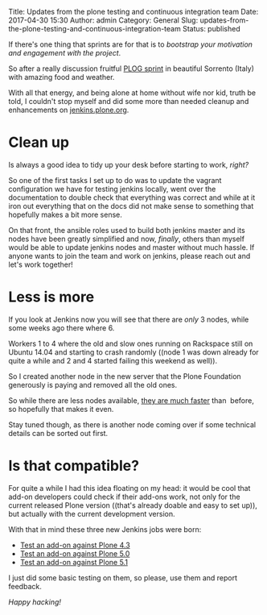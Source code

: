 Title: Updates from the plone testing and continuous integration team
Date: 2017-04-30 15:30
Author: admin
Category: General
Slug: updates-from-the-plone-testing-and-continuous-integration-team
Status: published

If there's one thing that sprints are for that is to *bootstrap your motivation and engagement with the project*.

So after a really discussion fruitful [PLOG sprint](https://plone.org/events/plone-open-garden-in-sorrento-italy-2017) in beautiful Sorrento (Italy) with amazing food and weather.

With all that energy, and being alone at home without wife nor kid, truth be told, I couldn't stop myself and did some more than needed cleanup and enhancements on [jenkins.plone.org](http://jenkins.plone.org).

# Clean up

Is always a good idea to tidy up your desk before starting to work, *right?*

So one of the first tasks I set up to do was to update the vagrant configuration we have for testing jenkins locally, went over the documentation to double check that everything was correct and while at it iron out everything that on the docs did not make sense to something that hopefully makes a bit more sense.

On that front, the ansible roles used to build both jenkins master and its nodes have been greatly simplified and now, *finally*, others than myself would be able to update jenkins nodes and master without much hassle. If anyone wants to join the team and work on jenkins, please reach out and let's work together!

# Less is more

If you look at Jenkins now you will see that there are *only* 3 nodes, while some weeks ago there where 6.

Workers 1 to 4 where the old and slow ones running on Rackspace still on Ubuntu 14.04 and starting to crash randomly ((node 1 was down already for quite a while and 2 and 4 started failing this weekend as well)).

So I created another node in the new server that the Plone Foundation generously is paying and removed all the old ones.

So while there are less nodes available, [they are much faster](http://gil.badall.net/2016/11/28/faster-tests-and-python-3/) than  before, so hopefully that makes it even.

Stay tuned though, as there is another node coming over if some technical details can be sorted out first.

# Is that compatible?

For quite a while I had this idea floating on my head: it would be cool that add-on developers could check if their add-ons work, not only for the current released Plone version ((that's already doable and easy to set up)), but actually with the current development version.

With that in mind these three new Jenkins jobs were born:

- [Test an add-on against Plone 4.3](http://jenkins.plone.org/job/test-addon-4.3/)
- [Test an add-on against Plone 5.0](http://jenkins.plone.org/job/test-addon-5.0/)
- [Test an add-on against Plone 5.1](http://jenkins.plone.org/job/test-addon-5.1/)

I just did some basic testing on them, so please, use them and report feedback.

*Happy hacking!*
